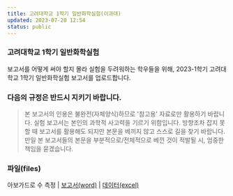```yaml
---
title: 고려대학교 1학기 일반화학실험(이과대)
updated: 2023-07-20 12:54
status: public
---
```


### 고려대학교 1학기 일반화학실험

보고서를 어떻게 써야 할지 몰라 실험을 두려워하는 학우들을 위해,
2023-1학기 고려대학교 1학기 일반화학실험 보고서를 업로드합니다.



### 다음의 규정은 반드시 지키기 바랍니다.
> 본 보고서의 인용은 불완전(자체양식)하므로 '참고용' 자료로만 활용하기 바랍니다.
> 실험 보고서는 본인의 과학적 사고력을 기르기 위함입니다. 방향조차 잡지 못할 때 보고서를 활용해도 되지만 본문을 베끼지 않고 스스로 길을 찾기 바랍니다.
> 만일 본 보고서들의 본문을 부분적으로/전체적으로 베낀 것이 적발될 시, 엄중한 책임을 묻겠습니다.


### 파일(files)

아보가드로 수 측정  |  <a href="https://view.officeapps.live.com/op/view.aspx?src=https%3A%2F%2Fraw.githubusercontent.com%2Fchemwj%2Fchemwj.github.io%2F0c269c40ca6a0caa6f8fa91ae47f0ae01c3a5f38%2Ffiles%2Ffiles-exp1%2F%25EC%25A0%2595%25EC%259B%2590%25EC%25A4%2580_%25EC%2595%2584%25EB%25B3%25B4%25EA%25B0%2580%25EB%2593%259C%25EB%25A1%259C%2520%25EC%2588%2598%25EC%259D%2598%2520%25EA%25B2%25B0%25EC%25A0%2595.docx&wdOrigin=BROWSELINK" download>보고서(word)</a>  | <a href="https://view.officeapps.live.com/op/view.aspx?src=https%3A%2F%2Fraw.githubusercontent.com%2Fchemwj%2Fchemwj.github.io%2Fmain%2Ffiles%2Ffiles-exp1%2F(%25EC%258B%25A4%25ED%2597%25981%2520%25EB%258D%25B0%25EC%259D%25B4%25ED%2584%25B0%25EC%25B2%2598%25EB%25A6%25AC)%2520%25EC%2595%2584%25EB%25B3%25B4%25EA%25B0%2580%25EB%2593%259C%25EB%25A1%259C%2520%25EC%2588%2598%2520%25EC%25B8%25A1%25EC%25A0%2595.xlsx&wdOrigin=BROWSELINK" download>데이터(excel)</a>
